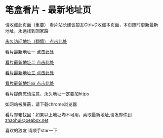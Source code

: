 # 笔盒看片 - 最新地址页

请收藏此页面（重要）
看片站长建议狼友Ctrl+D收藏本页面，本页随时更新最新地址，永远找到回家路

[永久访问地址（翻牆） 点击此处](https://beabox.net/)

[看片最新地址一 点击此处](https://clc4uf2rsi5.wiki)

[看片最新地址二 点击此处](https://6tgzycrrrkti.wiki)

[看片最新地址三 点击此处](https://6tgzycrrrkti.wiki)

[看片最新地址四 点击此处](https://b7bnl74a3b.wiki)

看片提醒您请注意，永久地址一定要加https

如网站被屏蔽，请下载chrome浏览器

看片邮箱找回：如果以上地址均不可用，索取最新地址,请发邮件到 zhaohui@beabox.net

喜欢的狼友 请顺手star一下